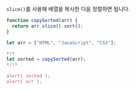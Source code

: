 `slice()`를 사용해 배열을 복사한 다음 정렬하면 됩니다.

```js run
function copySorted(arr) {
  return arr.slice().sort();
}

let arr = ["HTML", "JavaScript", "CSS"];

*!*
let sorted = copySorted(arr);
*/!*

alert( sorted );
alert( arr );
```

